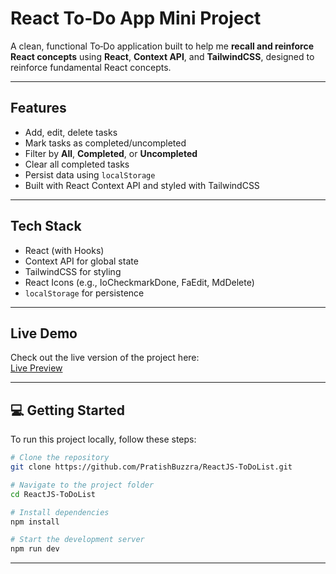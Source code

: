 # React To‑Do App Mini Project

A clean, functional To‑Do application built to help me **recall and reinforce React concepts** using **React**, **Context API**, and **TailwindCSS**, designed to reinforce fundamental React concepts.

---

## Features

- Add, edit, delete tasks
- Mark tasks as completed/uncompleted
- Filter by **All**, **Completed**, or **Uncompleted**
- Clear all completed tasks
- Persist data using `localStorage`
- Built with React Context API and styled with TailwindCSS

---

## Tech Stack

- React (with Hooks)
- Context API for global state
- TailwindCSS for styling
- React Icons (e.g., IoCheckmarkDone, FaEdit, MdDelete)
- `localStorage` for persistence


---

##  Live Demo
Check out the live version of the project here:  
[Live Preview](https://react-js-to-do-list-steel.vercel.app/)

---

## 💻 Getting Started

To run this project locally, follow these steps:

```bash
# Clone the repository
git clone https://github.com/PratishBuzzra/ReactJS-ToDoList.git

# Navigate to the project folder
cd ReactJS-ToDoList

# Install dependencies
npm install

# Start the development server
npm run dev

```

---
